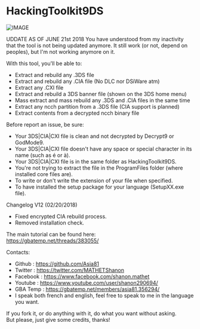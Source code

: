 # HackingToolkit9DS

![IMAGE](http://nsa39.casimages.com/img/2018/02/20/180220062531406418.png)

UDDATE AS OF JUNE 21st 2018
You have understood from my inactivity that the tool is not being updated anymore.
It still work (or not, depend on peoples), but I'm not working anymore on it.

With this tool, you'll be able to:
- Extract and rebuild any .3DS file
- Extract and rebuild any .CIA file (No DLC nor DSiWare atm)
- Extract any .CXI file
- Extract and rebuild a 3DS banner file (shown on the 3DS home menu)
- Mass extract and mass rebuild any .3DS and .CIA files in the same time
- Extract any ncch partition from a .3DS file (CIA support is planned)
- Extract contents from a decrypted ncch binary file

Before report an issue, be sure:
- Your 3DS|CIA|CXI file is clean and not decrypted by Decrypt9 or GodMode9.
- Your 3DS|CIA|CXI file doesn't have any space or special character in its name (such as é or à).
- Your 3DS|CIA|CXI file is in the same folder as HackingToolkit9DS.
- You're not trying to extract the file in the ProgramFiles folder (where installed core files are).
- To write or don't write the extension of your file when specified.
- To have installed the setup package for your language (SetupXX.exe file).

Changelog V12 (02/20/2018)
- Fixed encrypted CIA rebuild process.
- Removed installation check.

The main tutorial can be found here:<br>
https://gbatemp.net/threads/383055/

Contacts:
- Github : https://github.com/Asia81
- Twitter : https://twitter.com/MATHETShanon
- Facebook : https://www.facebook.com/shanon.mathet
- Youtube : https://www.youtube.com/user/shanon290694/
- GBA Temp : https://gbatemp.net/members/asia81.356294/
- I speak both french and english, feel free to speak to me in the language you want.

If you fork it, or do anything with it, do what you want without asking.  
But please, just give some credits, thanks!
